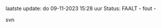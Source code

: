 laatste update: 
do 09-11-2023 15:28   uur 
Status: FAALT - fout - 
<div class="service R">svn</div>